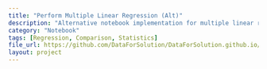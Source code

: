 ```yaml
---
title: "Perform Multiple Linear Regression (Alt)"
description: "Alternative notebook implementation for multiple linear regression comparison."
category: "Notebook"
tags: [Regression, Comparison, Statistics]
file_url: https://github.com/DataForSolution/DataForSolution.github.io/blob/main/projects/Perform-multiple%20linear%20regression.ipynb
layout: project
---
```

